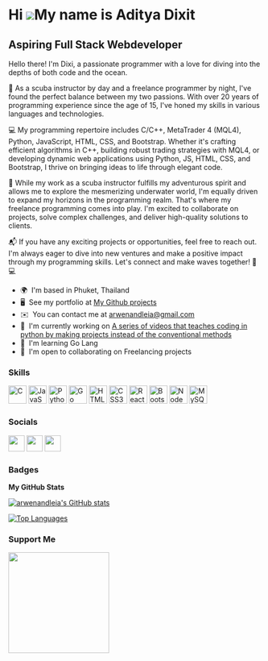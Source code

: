 Hi ![](https://user-images.githubusercontent.com/18350557/176309783-0785949b-9127-417c-8b55-ab5a4333674e.gif)My name is Aditya Dixit
====================================================================================================================================

Aspiring Full Stack Webdeveloper
--------------------------------

Hello there! I'm Dixi, a passionate programmer with a love for diving into the depths of both code and the ocean. 

🌊 As a scuba instructor by day and a freelance programmer by night, I've found the perfect balance between my two passions. With over 20 years of programming experience since the age of 15, I've honed my skills in various languages and technologies. 

💻 My programming repertoire includes C/C++, MetaTrader 4 (MQL4), Python, JavaScript, HTML, CSS, and Bootstrap. Whether it's crafting efficient algorithms in C++, building robust trading strategies with MQL4, or developing dynamic web applications using Python, JS, HTML, CSS, and Bootstrap, I thrive on bringing ideas to life through elegant code. 

🌟 While my work as a scuba instructor fulfills my adventurous spirit and allows me to explore the mesmerizing underwater world, I'm equally driven to expand my horizons in the programming realm. That's where my freelance programming comes into play. I'm excited to collaborate on projects, solve complex challenges, and deliver high-quality solutions to clients. 

📬 If you have any exciting projects or opportunities, feel free to reach out. I'm always eager to dive into new ventures and make a positive impact through my programming skills. Let's connect and make waves together! 🌊💻


* 🌍  I'm based in Phuket, Thailand
* 🖥️  See my portfolio at [My Github projects](http://github.com/arwenandleia)
* ✉️  You can contact me at [arwenandleia@gmail.com](mailto:arwenandleia@gmail.com)
* 🚀  I'm currently working on [A series of videos that teaches coding in python by making projects instead of the conventional methods](http://www.youtube.com/@PythonWithProjects)
* 🧠  I'm learning Go Lang
* 🤝  I'm open to collaborating on Freelancing projects

### Skills


<p align="left">
<a href="https://docs.microsoft.com/en-us/cpp/?view=msvc-170" target="_blank" rel="noreferrer"><img src="https://raw.githubusercontent.com/danielcranney/readme-generator/main/public/icons/skills/c-colored.svg" width="36" height="36" alt="C" /></a>
<a href="https://developer.mozilla.org/en-US/docs/Web/JavaScript" target="_blank" rel="noreferrer"><img src="https://raw.githubusercontent.com/danielcranney/readme-generator/main/public/icons/skills/javascript-colored.svg" width="36" height="36" alt="JavaScript" /></a>
<a href="https://www.python.org/" target="_blank" rel="noreferrer"><img src="https://raw.githubusercontent.com/danielcranney/readme-generator/main/public/icons/skills/python-colored.svg" width="36" height="36" alt="Python" /></a>
<a href="https://go.dev/doc/" target="_blank" rel="noreferrer"><img src="https://raw.githubusercontent.com/danielcranney/readme-generator/main/public/icons/skills/go-colored.svg" width="36" height="36" alt="Go" /></a>
<a href="https://developer.mozilla.org/en-US/docs/Glossary/HTML5" target="_blank" rel="noreferrer"><img src="https://raw.githubusercontent.com/danielcranney/readme-generator/main/public/icons/skills/html5-colored.svg" width="36" height="36" alt="HTML5" /></a>
<a href="https://www.w3.org/TR/CSS/#css" target="_blank" rel="noreferrer"><img src="https://raw.githubusercontent.com/danielcranney/readme-generator/main/public/icons/skills/css3-colored.svg" width="36" height="36" alt="CSS3" /></a>
<a href="https://reactjs.org/" target="_blank" rel="noreferrer"><img src="https://raw.githubusercontent.com/danielcranney/readme-generator/main/public/icons/skills/react-colored.svg" width="36" height="36" alt="React" /></a>
<a href="https://getbootstrap.com/" target="_blank" rel="noreferrer"><img src="https://raw.githubusercontent.com/danielcranney/readme-generator/main/public/icons/skills/bootstrap-colored.svg" width="36" height="36" alt="Bootstrap" /></a>
<a href="https://nodejs.org/en/" target="_blank" rel="noreferrer"><img src="https://raw.githubusercontent.com/danielcranney/readme-generator/main/public/icons/skills/nodejs-colored.svg" width="36" height="36" alt="NodeJS" /></a>
<a href="https://www.mysql.com/" target="_blank" rel="noreferrer"><img src="https://raw.githubusercontent.com/danielcranney/readme-generator/main/public/icons/skills/mysql-colored.svg" width="36" height="36" alt="MySQL" /></a>
</p>


### Socials

<p align="left"> <a href="https://discord.com/users/arwenandleia#9361" target="_blank" rel="noreferrer"><img src="https://raw.githubusercontent.com/danielcranney/readme-generator/main/public/icons/socials/discord.svg" width="32" height="32" /></a> <a href="https://www.github.com/arwenandleia" target="_blank" rel="noreferrer"><img src="https://raw.githubusercontent.com/danielcranney/readme-generator/main/public/icons/socials/github.svg" width="32" height="32" /></a> <a href="https://www.youtube.com/@PythonWithProjects" target="_blank" rel="noreferrer"><img src="https://raw.githubusercontent.com/danielcranney/readme-generator/main/public/icons/socials/youtube.svg" width="32" height="32" /></a></p>

### Badges

<b>My GitHub Stats</b>

<a href="http://www.github.com/arwenandleia"><img src="https://github-readme-stats.vercel.app/api?username=arwenandleia&show_icons=true&hide=&count_private=true&title_color=0891b2&text_color=ffffff&icon_color=0891b2&bg_color=1c1917&hide_border=true&show_icons=true" alt="arwenandleia's GitHub stats" /></a>

<a href="https://github.com/arwenandleia" align="left"><img src="https://github-readme-stats.vercel.app/api/top-langs/?username=arwenandleia&langs_count=10&title_color=0891b2&text_color=ffffff&icon_color=0891b2&bg_color=1c1917&hide_border=true&locale=en&custom_title=Top%20%Languages" alt="Top Languages" /></a>

### Support Me

<a href="https://www.buymeacoffee.com/arwenandlea"><img src="https://cdn.buymeacoffee.com/buttons/v2/default-yellow.png" width="200" /></a>
